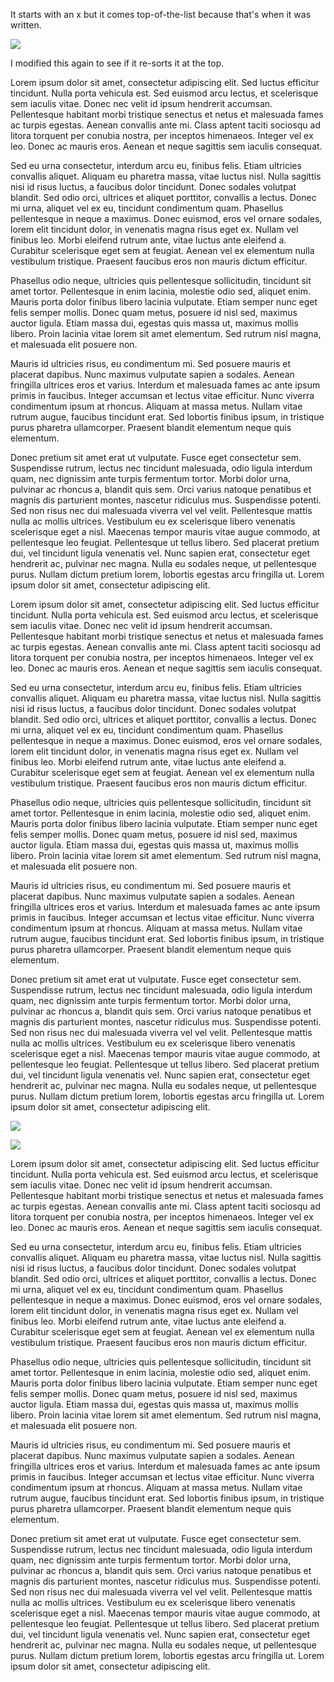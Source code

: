 It starts with an x but it comes top-of-the-list because that's when it was written.

![](https://via.placeholder.com/3000x3000.png)

I modified this again to see if it re-sorts it at the top.

Lorem ipsum dolor sit amet, consectetur adipiscing elit. Sed luctus efficitur tincidunt. Nulla porta vehicula est. Sed euismod arcu lectus, et scelerisque sem iaculis vitae. Donec nec velit id ipsum hendrerit accumsan. Pellentesque habitant morbi tristique senectus et netus et malesuada fames ac turpis egestas. Aenean convallis ante mi. Class aptent taciti sociosqu ad litora torquent per conubia nostra, per inceptos himenaeos. Integer vel ex leo. Donec ac mauris eros. Aenean et neque sagittis sem iaculis consequat.

Sed eu urna consectetur, interdum arcu eu, finibus felis. Etiam ultricies convallis aliquet. Aliquam eu pharetra massa, vitae luctus nisl. Nulla sagittis nisi id risus luctus, a faucibus dolor tincidunt. Donec sodales volutpat blandit. Sed odio orci, ultrices et aliquet porttitor, convallis a lectus. Donec mi urna, aliquet vel ex eu, tincidunt condimentum quam. Phasellus pellentesque in neque a maximus. Donec euismod, eros vel ornare sodales, lorem elit tincidunt dolor, in venenatis magna risus eget ex. Nullam vel finibus leo. Morbi eleifend rutrum ante, vitae luctus ante eleifend a. Curabitur scelerisque eget sem at feugiat. Aenean vel ex elementum nulla vestibulum tristique. Praesent faucibus eros non mauris dictum efficitur.

Phasellus odio neque, ultricies quis pellentesque sollicitudin, tincidunt sit amet tortor. Pellentesque in enim lacinia, molestie odio sed, aliquet enim. Mauris porta dolor finibus libero lacinia vulputate. Etiam semper nunc eget felis semper mollis. Donec quam metus, posuere id nisl sed, maximus auctor ligula. Etiam massa dui, egestas quis massa ut, maximus mollis libero. Proin lacinia vitae lorem sit amet elementum. Sed rutrum nisl magna, et malesuada elit posuere non.

Mauris id ultricies risus, eu condimentum mi. Sed posuere mauris et placerat dapibus. Nunc maximus vulputate sapien a sodales. Aenean fringilla ultrices eros et varius. Interdum et malesuada fames ac ante ipsum primis in faucibus. Integer accumsan et lectus vitae efficitur. Nunc viverra condimentum ipsum at rhoncus. Aliquam at massa metus. Nullam vitae rutrum augue, faucibus tincidunt erat. Sed lobortis finibus ipsum, in tristique purus pharetra ullamcorper. Praesent blandit elementum neque quis elementum.

Donec pretium sit amet erat ut vulputate. Fusce eget consectetur sem. Suspendisse rutrum, lectus nec tincidunt malesuada, odio ligula interdum quam, nec dignissim ante turpis fermentum tortor. Morbi dolor urna, pulvinar ac rhoncus a, blandit quis sem. Orci varius natoque penatibus et magnis dis parturient montes, nascetur ridiculus mus. Suspendisse potenti. Sed non risus nec dui malesuada viverra vel vel velit. Pellentesque mattis nulla ac mollis ultrices. Vestibulum eu ex scelerisque libero venenatis scelerisque eget a nisl. Maecenas tempor mauris vitae augue commodo, at pellentesque leo feugiat. Pellentesque ut tellus libero. Sed placerat pretium dui, vel tincidunt ligula venenatis vel. Nunc sapien erat, consectetur eget hendrerit ac, pulvinar nec magna. Nulla eu sodales neque, ut pellentesque purus. Nullam dictum pretium lorem, lobortis egestas arcu fringilla ut. Lorem ipsum dolor sit amet, consectetur adipiscing elit.

Lorem ipsum dolor sit amet, consectetur adipiscing elit. Sed luctus efficitur tincidunt. Nulla porta vehicula est. Sed euismod arcu lectus, et scelerisque sem iaculis vitae. Donec nec velit id ipsum hendrerit accumsan. Pellentesque habitant morbi tristique senectus et netus et malesuada fames ac turpis egestas. Aenean convallis ante mi. Class aptent taciti sociosqu ad litora torquent per conubia nostra, per inceptos himenaeos. Integer vel ex leo. Donec ac mauris eros. Aenean et neque sagittis sem iaculis consequat.

Sed eu urna consectetur, interdum arcu eu, finibus felis. Etiam ultricies convallis aliquet. Aliquam eu pharetra massa, vitae luctus nisl. Nulla sagittis nisi id risus luctus, a faucibus dolor tincidunt. Donec sodales volutpat blandit. Sed odio orci, ultrices et aliquet porttitor, convallis a lectus. Donec mi urna, aliquet vel ex eu, tincidunt condimentum quam. Phasellus pellentesque in neque a maximus. Donec euismod, eros vel ornare sodales, lorem elit tincidunt dolor, in venenatis magna risus eget ex. Nullam vel finibus leo. Morbi eleifend rutrum ante, vitae luctus ante eleifend a. Curabitur scelerisque eget sem at feugiat. Aenean vel ex elementum nulla vestibulum tristique. Praesent faucibus eros non mauris dictum efficitur.

Phasellus odio neque, ultricies quis pellentesque sollicitudin, tincidunt sit amet tortor. Pellentesque in enim lacinia, molestie odio sed, aliquet enim. Mauris porta dolor finibus libero lacinia vulputate. Etiam semper nunc eget felis semper mollis. Donec quam metus, posuere id nisl sed, maximus auctor ligula. Etiam massa dui, egestas quis massa ut, maximus mollis libero. Proin lacinia vitae lorem sit amet elementum. Sed rutrum nisl magna, et malesuada elit posuere non.

Mauris id ultricies risus, eu condimentum mi. Sed posuere mauris et placerat dapibus. Nunc maximus vulputate sapien a sodales. Aenean fringilla ultrices eros et varius. Interdum et malesuada fames ac ante ipsum primis in faucibus. Integer accumsan et lectus vitae efficitur. Nunc viverra condimentum ipsum at rhoncus. Aliquam at massa metus. Nullam vitae rutrum augue, faucibus tincidunt erat. Sed lobortis finibus ipsum, in tristique purus pharetra ullamcorper. Praesent blandit elementum neque quis elementum.

Donec pretium sit amet erat ut vulputate. Fusce eget consectetur sem. Suspendisse rutrum, lectus nec tincidunt malesuada, odio ligula interdum quam, nec dignissim ante turpis fermentum tortor. Morbi dolor urna, pulvinar ac rhoncus a, blandit quis sem. Orci varius natoque penatibus et magnis dis parturient montes, nascetur ridiculus mus. Suspendisse potenti. Sed non risus nec dui malesuada viverra vel vel velit. Pellentesque mattis nulla ac mollis ultrices. Vestibulum eu ex scelerisque libero venenatis scelerisque eget a nisl. Maecenas tempor mauris vitae augue commodo, at pellentesque leo feugiat. Pellentesque ut tellus libero. Sed placerat pretium dui, vel tincidunt ligula venenatis vel. Nunc sapien erat, consectetur eget hendrerit ac, pulvinar nec magna. Nulla eu sodales neque, ut pellentesque purus. Nullam dictum pretium lorem, lobortis egestas arcu fringilla ut. Lorem ipsum dolor sit amet, consectetur adipiscing elit.

![](https://via.placeholder.com/500x500.png)

![](https://via.placeholder.com/1920x1280.png)

Lorem ipsum dolor sit amet, consectetur adipiscing elit. Sed luctus efficitur tincidunt. Nulla porta vehicula est. Sed euismod arcu lectus, et scelerisque sem iaculis vitae. Donec nec velit id ipsum hendrerit accumsan. Pellentesque habitant morbi tristique senectus et netus et malesuada fames ac turpis egestas. Aenean convallis ante mi. Class aptent taciti sociosqu ad litora torquent per conubia nostra, per inceptos himenaeos. Integer vel ex leo. Donec ac mauris eros. Aenean et neque sagittis sem iaculis consequat.

Sed eu urna consectetur, interdum arcu eu, finibus felis. Etiam ultricies convallis aliquet. Aliquam eu pharetra massa, vitae luctus nisl. Nulla sagittis nisi id risus luctus, a faucibus dolor tincidunt. Donec sodales volutpat blandit. Sed odio orci, ultrices et aliquet porttitor, convallis a lectus. Donec mi urna, aliquet vel ex eu, tincidunt condimentum quam. Phasellus pellentesque in neque a maximus. Donec euismod, eros vel ornare sodales, lorem elit tincidunt dolor, in venenatis magna risus eget ex. Nullam vel finibus leo. Morbi eleifend rutrum ante, vitae luctus ante eleifend a. Curabitur scelerisque eget sem at feugiat. Aenean vel ex elementum nulla vestibulum tristique. Praesent faucibus eros non mauris dictum efficitur.

Phasellus odio neque, ultricies quis pellentesque sollicitudin, tincidunt sit amet tortor. Pellentesque in enim lacinia, molestie odio sed, aliquet enim. Mauris porta dolor finibus libero lacinia vulputate. Etiam semper nunc eget felis semper mollis. Donec quam metus, posuere id nisl sed, maximus auctor ligula. Etiam massa dui, egestas quis massa ut, maximus mollis libero. Proin lacinia vitae lorem sit amet elementum. Sed rutrum nisl magna, et malesuada elit posuere non.

Mauris id ultricies risus, eu condimentum mi. Sed posuere mauris et placerat dapibus. Nunc maximus vulputate sapien a sodales. Aenean fringilla ultrices eros et varius. Interdum et malesuada fames ac ante ipsum primis in faucibus. Integer accumsan et lectus vitae efficitur. Nunc viverra condimentum ipsum at rhoncus. Aliquam at massa metus. Nullam vitae rutrum augue, faucibus tincidunt erat. Sed lobortis finibus ipsum, in tristique purus pharetra ullamcorper. Praesent blandit elementum neque quis elementum.

Donec pretium sit amet erat ut vulputate. Fusce eget consectetur sem. Suspendisse rutrum, lectus nec tincidunt malesuada, odio ligula interdum quam, nec dignissim ante turpis fermentum tortor. Morbi dolor urna, pulvinar ac rhoncus a, blandit quis sem. Orci varius natoque penatibus et magnis dis parturient montes, nascetur ridiculus mus. Suspendisse potenti. Sed non risus nec dui malesuada viverra vel vel velit. Pellentesque mattis nulla ac mollis ultrices. Vestibulum eu ex scelerisque libero venenatis scelerisque eget a nisl. Maecenas tempor mauris vitae augue commodo, at pellentesque leo feugiat. Pellentesque ut tellus libero. Sed placerat pretium dui, vel tincidunt ligula venenatis vel. Nunc sapien erat, consectetur eget hendrerit ac, pulvinar nec magna. Nulla eu sodales neque, ut pellentesque purus. Nullam dictum pretium lorem, lobortis egestas arcu fringilla ut. Lorem ipsum dolor sit amet, consectetur adipiscing elit.
